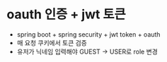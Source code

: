 # oauth 인증 + jwt 토큰

- spring boot + spring security + jwt token + oauth
- 매 요청 쿠키에서 토큰 검증
- 유저가 닉네임 입력해야 GUEST -> USER로 role 변경
